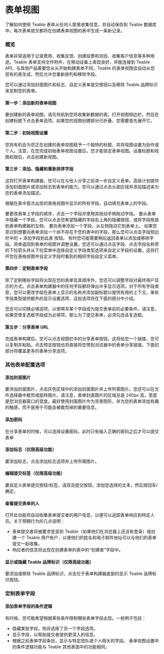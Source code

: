 # 表单视图

了解如何使用 Teable 表单从任何人那里收集信息，并自动保存到 Teable 数据库中。每次表单提交都将在创建表单视图的表中生成一条新记录。

### 概览

表单非常适用于记录费用、收集反馈、创建投票和测验、收集客户信息等多种用途。Teable 表单支持文件附件，在移动设备上表现良好，并能连接到 Teable API。与其他产品需要您从头开始构建表单不同，Teable 的表单视图会自动从您现有的表生成，然后允许您重新排列和移除字段。

您可以通过添加封面图片和标志、自定义表单提交按钮以及移除 Teable 品牌标识来定制您的表单。

#### 第一步：添加新的表单视图

要创建新的表单视图，请先导航到您将收集新数据的表。打开视图侧边栏，然后在创建标题下点击表单选项。如果您的视图创建部分已折叠，您需要首先展开它。

#### 第二步：初始视图设置

您将有机会为您正在创建的表单视图赋予一个独特的标题，并将视图设置为协作或个人。注意，在您完成初始表单视图设置后，您才能锁定表单视图。设置标题和视图权限后，点击创建新视图。

#### 第三步：添加、隐藏和重新排序字段

这将打开表单构建器，您可以在与他人分享之前进一步自定义表单。高级计划提供添加封面图片或添加标志到表单的能力。您可以通过点击头部区域并添加描述来为您的表单添加描述。

根据在表中首次出现的表格视图中显示的所有字段，自动填充表单上的字段。

要更改表单上字段的顺序，点击一个字段并使用其拖动手柄拖动字段。 要从表单中隐藏一个字段，您可以点击您希望隐藏的字段右上角的隐藏按钮，或将字段拖放到表单构建器的左侧。 要向表单添加一个字段，从左侧拖动它到表单上。 如果您意识到想要向表单添加一个尚不存在于您的表中的字段，那么您可以点击字段侧边栏中的 + 添加字段到此表 按钮。 有时您可能需要稍后返回表单以添加或移除字段。简单返回到表单的视图并调整设置。您还可以通过点击字段、点击字段名称旁的下拉箭头并从下拉菜单中选择自定义字段类型选项来自定义字段的设置。这将打开您在表格视图中自定义字段时看到的相同字段自定义菜单。

#### 第四步：定制表单字段

除了定制哪些字段将出现在您的表单及其顺序外，您还可以调整字段对最终用户显示的方式。点击表单构建器中的任何字段都将弹出许多显示选项。对于所有字段类型，您可以更改字段在表单上显示的名称并添加副标题以提供有用的上下文。某些字段类型提供额外的显示设置选项，这些选项将在下面的部分中介绍。

您还可以切换必填选项，以使填写某个字段成为提交表单前的必要条件。请注意，如果您使复选框字段成为必填项，那么为了提交表单，必须勾选该复选框。

#### 第五步：分享表单 URL

完成表单构建后，您可以点击视图栏中的分享表单按钮。这将给您一个链接，您可以复制并粘贴。点击预览按钮也将直接将您带到浏览器中的表单分享链接。下面的部分将覆盖更多的表单分享选项。

### 其他表单配置选项

#### 添加封面图片

要添加封面图片，点击灰色区域中的添加封面图片并上传所需图片。您还可以在文件选择器中裁剪或旋转图片。请注意，表单封面图片的区域总是 240px 高，宽度是您浏览器窗口的宽度。最好使用封面图片作为背景图形，并为您的表单添加有趣的触感，而不是用于可能会被裁剪掉的重要信息。

#### 添加密码

在分享表单的时候，可以选择设置密码，此时只有输入正确的密码之后才可以提交表单

#### 添加标志（仅限高级功能）

要添加标志，点击添加标志选项并上传所需图片。

#### 编辑提交标签（仅限高级功能）

要自定义表单提交按钮/标签，请双击提交按钮，添加您选择的文本，然后按回车/确定。

#### 查看提交表单的人

打开此功能将自动收集表单提交者的用户信息，以便可以追踪表单响应到特定人员。关于预期行为的几点说明：

* 表单提交者将被要求登录到 Teable（如果他们在浏览器上还没有登录）或创建一个 Teable 用户账户，以便他们的姓名和电子邮件地址可以与他们的表单提交一起收集。
* 响应者的信息将出现在创建表单的表中的“创建者”字段中。

#### 显示或隐藏 Teable 品牌标识（仅限高级功能）

要添加或移除 Teable 品牌标识，点击位于表单构建器底部的显示 Teable 品牌标识按钮。

### 定制表单字段

#### 添加表单字段的条件逻辑

有时候，您可能希望根据某些条件限制哪些表单字段出现。一些例子包括：

* 隐藏某些字段，除非选择了另一个字段选项。
* 显示字段，以帮助提交者提供更深入的信息。
* 根据之前表单字段条目，显示与特定团队或个人相关的字段。 表单视图设置中的条件逻辑功能与 Teable 其他表面中的功能相同。
